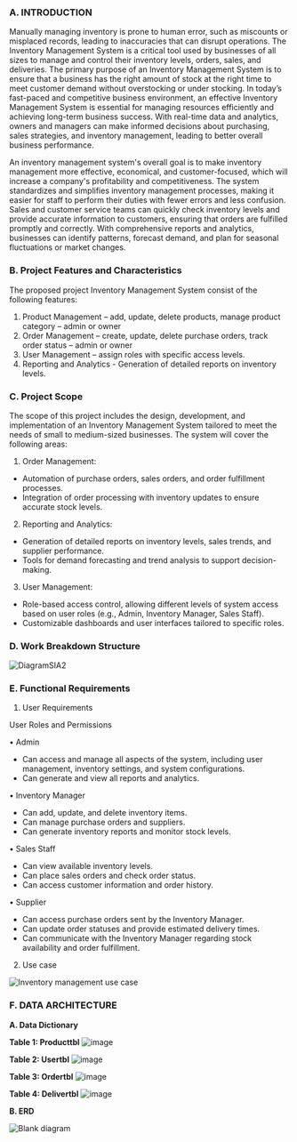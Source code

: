 ### A. INTRODUCTION

Manually managing inventory is prone to human error, such as miscounts or misplaced records, leading to inaccuracies that can disrupt operations. The Inventory Management System is a critical tool used by businesses of all sizes to manage and control their inventory levels, orders, sales, and deliveries. The primary purpose of an Inventory Management System is to ensure that a business has the right amount of stock at the right time to meet customer demand without overstocking or under stocking. In today’s fast-paced and competitive business environment, an effective Inventory Management System is essential for managing resources efficiently and achieving long-term business success. With real-time data and analytics, owners and managers can make informed decisions about purchasing, sales strategies, and inventory management, leading to better overall business performance. 

An inventory management system's overall goal is to make inventory management more effective, economical, and customer-focused, which will increase a company's profitability and competitiveness. The system standardizes and simplifies inventory management processes, making it easier for staff to perform their duties with fewer errors and less confusion. Sales and customer service teams can quickly check inventory levels and provide accurate information to customers, ensuring that orders are fulfilled promptly and correctly. With comprehensive reports and analytics, businesses can identify patterns, forecast demand, and plan for seasonal fluctuations or market changes.



### B. Project Features and Characteristics

The proposed project Inventory Management System consist of the following features: 
1.	Product Management – add, update, delete products, manage product category – admin or owner
2.	Order Management – create, update, delete purchase orders, track order status – admin or owner
3.	User Management – assign roles with specific access levels.
4.	Reporting and Analytics - Generation of detailed reports on inventory levels.

### C. Project Scope

The scope of this project includes the design, development, and implementation of an Inventory Management System tailored to meet the needs of small to medium-sized businesses. The system will cover the following areas:

1. Order Management:
- Automation of purchase orders, sales orders, and order fulfillment processes.
- Integration of order processing with inventory updates to ensure accurate stock levels.

2. Reporting and Analytics:
- Generation of detailed reports on inventory levels, sales trends, and supplier performance.
- Tools for demand forecasting and trend analysis to support decision-making.

3. User Management:
- Role-based access control, allowing different levels of system access based on user roles (e.g., Admin, Inventory Manager, Sales Staff).
- Customizable dashboards and user interfaces tailored to specific roles.


### D. Work Breakdown Structure


![DiagramSIA2](https://github.com/user-attachments/assets/9a5539e5-9dcf-49a5-b4e0-52eb0fc2cf32)




### E. Functional Requirements

1. User Requirements

User Roles and Permissions

  • Admin
  - Can access and manage all aspects of the system, including user management, inventory settings, and system configurations.
  - Can generate and view all reports and analytics.
  
  • Inventory Manager
  - Can add, update, and delete inventory items.
  - Can manage purchase orders and suppliers.
  - Can generate inventory reports and monitor stock levels.
  
  • Sales Staff
  - Can view available inventory levels.
  - Can place sales orders and check order status.
  - Can access customer information and order history.
  
  
   • Supplier
  - Can access purchase orders sent by the Inventory Manager.
  - Can update order statuses and provide estimated delivery times.
  - Can communicate with the Inventory Manager regarding stock availability and order fulfillment.

2. Use case
 
![Inventory management use case](https://github.com/user-attachments/assets/14fea196-3596-420d-b480-80bacf2d740d)




### F. DATA ARCHITECTURE
**A. Data Dictionary**

**Table 1: Producttbl**
![image](https://github.com/user-attachments/assets/c0325e5f-5cb3-4920-ac7c-7dc02a3ad18f)

**Table 2: Usertbl**
![image](https://github.com/user-attachments/assets/66a96653-7532-49db-92be-446d35f1eaff)

**Table 3: Ordertbl**
![image](https://github.com/user-attachments/assets/99c283ba-b385-4103-9f52-58d27af53e91)

**Table 4: Delivertbl**
![image](https://github.com/user-attachments/assets/c5c0dbf9-f737-434f-8b43-c26f97e688fc)




**B. ERD**

![Blank diagram](https://github.com/user-attachments/assets/a4def23c-0f32-4486-abff-78870dc207c8)

